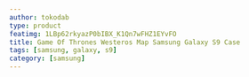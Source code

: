 ```yaml
---
author: tokodab
type: product
featimg: 1LBp62rkyazP0bIBX_K1Qn7wFHZ1EYvFO
title: Game Of Thrones Westeros Map Samsung Galaxy S9 Case
tags: [samsung, galaxy, s9]
category: [samsung]
---
```

